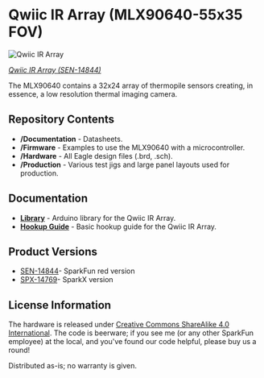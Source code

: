 Qwiic IR Array (MLX90640-55x35 FOV)
==================

![Qwiic IR Array](https://cdn.sparkfun.com/r/500-500/assets/parts/1/3/1/1/4/14844-SparkFun_IR_Array_Breakout_-_55_Degree_FOV__MLX90640__Qwiic_-01.jpg)

[*Qwiic IR Array (SEN-14844)*](https://www.sparkfun.com/products/14844)

The MLX90640 contains a 32x24 array of thermopile sensors creating, in essence, a low resolution thermal imaging camera.

Repository Contents
-------------------
* **/Documentation** - Datasheets. 
* **/Firmware** - Examples to use the MLX90640 with a microcontroller.
* **/Hardware** - All Eagle design files (.brd, .sch). 
* **/Production** - Various test jigs and large panel layouts used for production.

Documentation
--------------
* **[Library](https://github.com/sparkfun/SparkFun_MLX90640_Arduino_Example)** - Arduino library for the Qwiic IR Array.
* **[Hookup Guide](https://learn.sparkfun.com/tutorials/qwiic-ir-array-mlx90640-hookup-guide)** - Basic hookup guide for the Qwiic IR Array.

Product Versions
----------------
* [SEN-14844](https://www.sparkfun.com/products/14844)- SparkFun red version
* [SPX-14769](https://www.sparkfun.com/products/14769)- SparkX version

License Information
-------------------

The hardware is released under [Creative Commons ShareAlike 4.0 International](https://creativecommons.org/licenses/by-sa/4.0/).
The code is beerware; if you see me (or any other SparkFun employee) at the local, and you've found our code helpful, please buy us a round!

Distributed as-is; no warranty is given.
